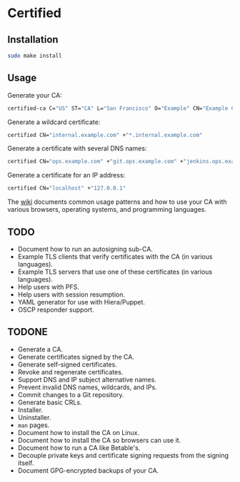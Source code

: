 Certified
=========

Installation
------------

```sh
sudo make install
```

Usage
-----

Generate your CA:

```sh
certified-ca C="US" ST="CA" L="San Francisco" O="Example" CN="Example CA"
```

Generate a wildcard certificate:

```sh
certified CN="internal.example.com" +"*.internal.example.com"
```

Generate a certificate with several DNS names:

```sh
certified CN="ops.example.com" +"git.ops.example.com" +"jenkins.ops.example.com"
```

Generate a certificate for an IP address:

```sh
certified CN="localhost" +"127.0.0.1"
```

The [wiki](https://github.com/rcrowley/certified/wiki) documents common usage patterns and how to use your CA with various browsers, operating systems, and programming languages.

TODO
----

* Document how to run an autosigning sub-CA.
* Example TLS clients that verify certificates with the CA (in various languages).
* Example TLS servers that use one of these certificates (in various languages).
* Help users with PFS.
* Help users with session resumption.
* YAML generator for use with Hiera/Puppet.
* OSCP responder support.

TODONE
------

* Generate a CA.
* Generate certificates signed by the CA.
* Generate self-signed certificates.
* Revoke and regenerate certificates.
* Support DNS and IP subject alternative names.
* Prevent invalid DNS names, wildcards, and IPs.
* Commit changes to a Git repository.
* Generate basic CRLs.
* Installer.
* Uninstaller.
* `man` pages.
* Document how to install the CA on Linux.
* Document how to install the CA so browsers can use it.
* Document how to run a CA like Betable's.
* Decouple private keys and certificate signing requests from the signing itself.
* Document GPG-encrypted backups of your CA.
